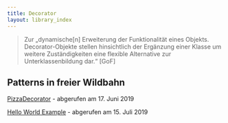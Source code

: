 ```yaml
---
title: Decorator
layout: library_index
---
```


> Zur „dynamische[n] Erweiterung der Funktionalität eines Objekts. Decorator-Objekte stellen hinsichtlich der Ergänzung einer Klasse um weitere Zuständigkeiten eine flexible Alternative zur Unterklassenbildung dar.“ [GoF]

## Patterns in freier Wildbahn

[PizzaDecorator](https://github.com/bendisposto/propra_vl_pattern/tree/master/src/decorator_pattern) - abgerufen am 17. Juni 2019

[Hello World Example](https://github.com/code4craft/hello-design-pattern/tree/master/src/main/java/helloworld/structural/decorator) - abgerufen am 15. Juli 2019
